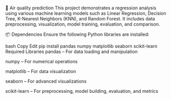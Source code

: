 🧠 Air quality prediction
This project demonstrates a regression analysis using various machine learning models such as Linear Regression, Decision Tree, K-Nearest Neighbors (KNN), and Random Forest. It includes data preprocessing, visualization, model training, evaluation, and comparison.

📦 Dependencies
Ensure the following Python libraries are installed:

bash
Copy
Edit
pip install pandas numpy matplotlib seaborn scikit-learn
Required Libraries
pandas – For data loading and manipulation

numpy – For numerical operations

matplotlib – For data visualization

seaborn – For advanced visualizations

scikit-learn – For preprocessing, model building, evaluation, and metrics

